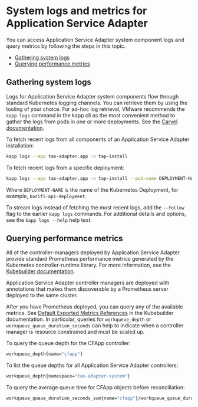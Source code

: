 # System logs and metrics for Application Service Adapter

You can access Application Service Adapter system component logs and query
metrics by following the steps in this topic.

* [Gathering system logs](#system-logs)
* [Querying performance metrics](#metrics)

## <a id="system-logs"></a>Gathering system logs

Logs for Application Service Adapter system components flow through standard
Kubernetes logging channels. You can retrieve them by using the tooling of your
choice. For ad-hoc log retrieval, VMware recommends the `kapp logs` command in
the kapp cli as the most
convenient method to gather the logs from pods in one or more deployments. See the [Carvel documentation](https://carvel.dev/kapp/docs/latest/install/).

To fetch recent logs from all components of an Application Service Adapter installation:

```bash
kapp logs --app tas-adapter.app -n tap-install
```

To fetch recent logs from a specific deployment:

```bash
kapp logs --app tas-adapter.app -n tap-install --pod-name DEPLOYMENT-NAME%
```

Where `DEPLOYMENT-NAME` is the name of the Kubernetes Deployment, for example,
`korifi-api-deployment`.

To stream logs instead of fetching the most recent logs, add the `--follow` flag to the earlier `kapp logs` commands.
For additional details and options, see the `kapp logs --help` help text.

## <a id="metrics"></a>Querying performance metrics

All of the controller-managers deployed by Application Service Adapter
provide standard Prometheus performance
metrics generated
by the Kubernetes controller-runtime library. For more information, see the
[Kubebuilder documentation](https://book.kubebuilder.io/reference/metrics-reference.html).

Application Service Adapter controller managers are deployed with annotations
that makes them discoverable by a Prometheus server deployed to the same
cluster.

After you have Prometheus deployed, you can query any of the available
metrics. See [Default Exported Metrics
References](https://book.kubebuilder.io/reference/metrics-reference.html) in the
Kubebuilder documentation.
In particular, queries for `workqueue_depth` or `workqueue_queue_duration_seconds`
can help to indicate when a controller manager is resource constrained and must be scaled up.

To query the queue depth for the CFApp controller:

```bash
workqueue_depth{name="cfapp"}
```

To list the queue depths for all Application Service Adapter controllers:

```bash
workqueue_depth{namespace="tas-adapter-system"}
```

To query the average queue time for CFApp objects before reconciliation:

```bash
workqueue_queue_duration_seconds_sum{name="cfapp"}/workqueue_queue_duration_seconds_count
```
